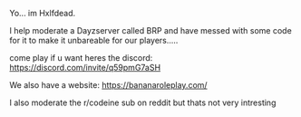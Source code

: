 Yo... im Hxlfdead.

I help moderate a Dayzserver called BRP and have messed with some code for it to make it unbareable for our players.....

come play if u want heres the discord: https://discord.com/invite/q59pmG7aSH

We also have a website: https://bananaroleplay.com/

I also moderate the r/codeine sub on reddit but thats not very intresting
